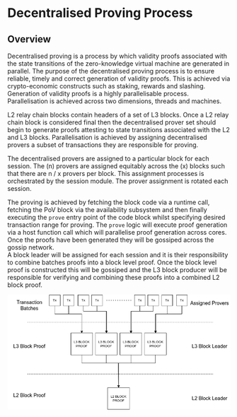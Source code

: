 # Decentralised Proving Process

## Overview

Decentralised proving is a process by which validity proofs associated with
the state transitions of the zero-knowledge virtual machine are generated in
parallel. The purpose of the decentralised proving process is to ensure
reliable, timely and correct generation of validity proofs.  This is achieved
via crypto-economic constructs such as staking, rewards and slashing.  
Generation of validity proofs is a highly parallelisable process.  
Parallelisation is achieved across two dimensions, threads and machines.

L2 relay chain blocks contain headers of a set of L3 blocks.  Once a L2 relay
chain block is considered final then the decentralised prover set should begin
to generate proofs attesting to state transitions associated with the L2 and
L3 blocks.  Parallelisation is achieved by assigning decentralised provers a
subset of transactions they are responsible for proving.  

The decentralised provers are assigned to a particular block for each session.
The (n) provers are assigned equitably across the (x) blocks such that there
are n / x provers per block.  This assignment processes is orchestrated by the
session module.  The prover assignment is rotated each session.

The proving is achieved by fetching the block code via a runtime call, fetching
the PoV block via the availability subsystem and then finally executing the
`prove` entry point of the code block whilst specifying desired transaction
range for proving.  The `prove` logic will execute proof generation via a host
function call which will parallelise proof generation across cores.  Once the
proofs have been generated they will be gossiped across the gossip network.  
A block leader will be assigned for each session and it is their responsibility
to combine batches proofs into a block level proof.  Once the block level proof
is constructed this will be gossiped and the L3 block producer will be
responsible for verifying and combining these proofs into a combined L2 block
proof.

![image](assets/proving-process.drawio.png)
